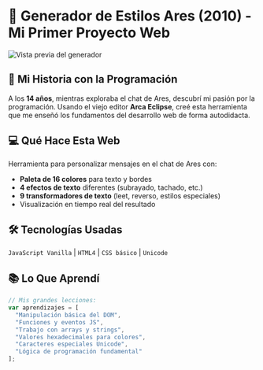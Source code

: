 # 🎨 Generador de Estilos Ares (2010) - Mi Primer Proyecto Web

![Vista previa del generador](https://www.pablosan.dev/history/demoRopas.jpg)

## 📖 Mi Historia con la Programación
A los **14 años**, mientras exploraba el chat de Ares, descubrí mi pasión por la programación. Usando el viejo editor **Arca Eclipse**, creé esta herramienta que me enseñó los fundamentos del desarrollo web de forma autodidacta.

## 💻 Qué Hace Esta Web
Herramienta para personalizar mensajes en el chat de Ares con:
- **Paleta de 16 colores** para texto y bordes
- **4 efectos de texto** diferentes (subrayado, tachado, etc.)
- **9 transformadores de texto** (leet, reverso, estilos especiales)
- Visualización en tiempo real del resultado

## 🛠 Tecnologías Usadas
`JavaScript Vanilla` | `HTML4` | `CSS básico` | `Unicode`

## 📚 Lo Que Aprendí
```javascript
// Mis grandes lecciones:
var aprendizajes = [
  "Manipulación básica del DOM",
  "Funciones y eventos JS",
  "Trabajo con arrays y strings",
  "Valores hexadecimales para colores",
  "Caracteres especiales Unicode",
  "Lógica de programación fundamental"
];
